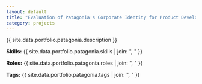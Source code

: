 ```yaml
---
layout: default
title: "Evaluation of Patagonia's Corporate Identity for Product Development"
category: projects
---
```


{{ site.data.portfolio.patagonia.description }}

**Skills:** {{ site.data.portfolio.patagonia.skills | join: ", " }}

**Roles:** {{ site.data.portfolio.patagonia.roles | join: ", " }}

**Tags:** {{ site.data.portfolio.patagonia.tags | join: ", " }}
